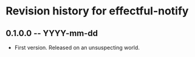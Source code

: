 # Revision history for effectful-notify

## 0.1.0.0 -- YYYY-mm-dd

* First version. Released on an unsuspecting world.
